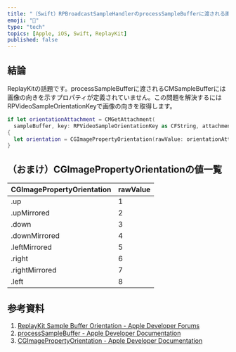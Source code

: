 ```yaml
---
title: "（Swift）RPBroadcastSampleHandlerのprocessSampleBufferに渡される画像の向きを取得する方法"
emoji: "🎉"
type: "tech"
topics: [Apple, iOS, Swift, ReplayKit]
published: false
---
```

## 結論

ReplayKitの話題です。processSampleBufferに渡されるCMSampleBufferには画像の向きを示すプロパティが定義されていません。この問題を解決するにはRPVideoSampleOrientationKeyで画像の向きを取得します。

```swift
if let orientationAttachment = CMGetAttachment(
  sampleBuffer, key: RPVideoSampleOrientationKey as CFString, attachmentModeOut: nil) as? NSNumber
{
  let orientation = CGImagePropertyOrientation(rawValue: orientationAttachment.uint32Value)
}
```

## （おまけ）CGImagePropertyOrientationの値一覧

| CGImagePropertyOrientation | rawValue |
|:---|:---|
| .up | 1 |
| .upMirrored | 2 |
| .down | 3 |
| .downMirrored | 4 |
| .leftMirrored | 5 |
| .right | 6 |
| .rightMirrored | 7 |
| .left | 8 |

## 参考資料

1. [ReplayKit Sample Buffer Orientation - Apple Developer Forums](https://forums.developer.apple.com/forums/thread/81961)
2. [processSampleBuffer - Apple Developer Documentation](https://developer.apple.com/documentation/replaykit/rpbroadcastsamplehandler/processsamplebuffer(_:with:))
3. [CGImagePropertyOrientation - Apple Developer Documentation](https://developer.apple.com/documentation/imageio/cgimagepropertyorientation)
